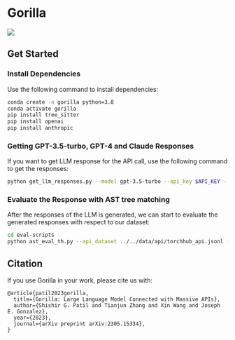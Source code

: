 # Gorilla

![](https://github.com/ShishirPatil/gorilla/blob/gh-pages/assets/img/gorilla_method.png)

## Get Started

### Install Dependencies

Use the following command to install dependencies: 

```bash
conda create -n gorilla python=3.8
conda activate gorilla
pip install tree_sitter
pip install openai
pip install anthropic
```

### Getting GPT-3.5-turbo, GPT-4 and Claude Responses

If you want to get LLM response for the API call, use the following command to get the responses:

```bash
python get_llm_responses.py --model gpt-3.5-turbo --api_key $API_KEY --output_file gpt-3.5-turbo_torchhub_0_shot.jsonl --question_data ../data/questions/questions_0_shot_torchhub.jsonl --api_name torchhub
```

### Evaluate the Response with AST tree matching

After the responses of the LLM is generated, we can start to evaluate the generated responses with respect to our dataset:

```bash 
cd eval-scripts
python ast_eval_th.py --api_dataset ../../data/api/torchhub_api.jsonl --apibench ../../data/apibench/torchhub_eval.json --llm_responses ../eval-data/responses/torchhub/response_torchhub_Gorilla_FT_0_shot.jsonl
```

## Citation

If you use Gorilla in your work, please cite us with:
```text
@article{patil2023gorilla,
  title={Gorilla: Large Language Model Connected with Massive APIs},
  author={Shishir G. Patil and Tianjun Zhang and Xin Wang and Joseph E. Gonzalez},
  year={2023},
  journal={arXiv preprint arXiv:2305.15334},
}
```
